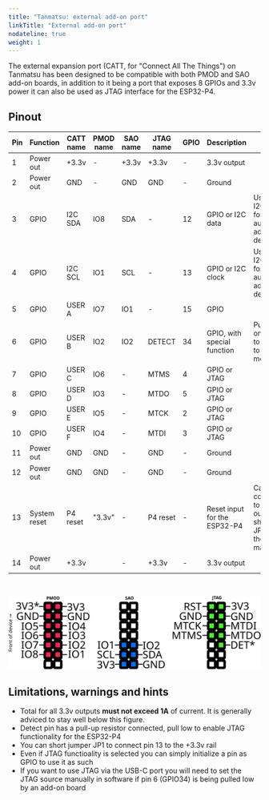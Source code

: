 ```yaml
---
title: "Tanmatsu: external add-on port"
linkTitle: "External add-on port"
nodateline: true
weight: 1
---
```


The external expansion port (CATT, for "Connect All The Things") on Tanmatsu has been designed to be compatible with both PMOD and SAO add-on boards, in addition to it being a port that exposes 8 GPIOs and 3.3v power it can also be used as JTAG interface for the ESP32-P4.

## Pinout

| Pin | Function     | CATT name  |  PMOD name | SAO name | JTAG name | GPIO | Description                                               | Notes                                                                                                                                                                        |
|-----|--------------|------------|------------|----------|-----------|------|-----------------------------------------------------------|------------------------------------------------------------------------------------------------------------------------------------------------------------------------------|
| 1   | Power out    | +3.3v      | -          | +3.3v    | +3.3v     | -    | 3.3v output                                               |                                                                                                                                                                              |
| 2   | Power out    | GND        | -          | GND      | GND       | -    | Ground                                                    |                                                                                                                                                                              |
| 3   | GPIO         | I2C SDA    | IO8        | SDA      | -         | 12   | GPIO or I2C data                                          | Used as I2C bus for automatic add-on detection                                                                                                                               |
| 4   | GPIO         | I2C SCL    | IO1        | SCL      | -         | 13   | GPIO or I2C clock                                         | Used as I2C bus for automatic add-on detection                                                                                                                               |
| 5   | GPIO         | USER A     | IO7        | IO1      | -         | 15   | GPIO                                                      |                                                                                                                                                                              |
| 6   | GPIO         | USER B     | IO2        | IO2      | DETECT    | 34   | GPIO, with special function                               | Pull low on startup to switch to JTAG mode                                                                                                                                   |
| 7   | GPIO         | USER C     | IO6        | -        | MTMS      | 4    | GPIO or JTAG                                              |                                                                                                                                                                              |
| 8   | GPIO         | USER D     | IO3        | -        | MTDO      | 5    | GPIO or JTAG                                              |                                                                                                                                                                              |
| 9   | GPIO         | USER E     | IO5        | -        | MTCK      | 2    | GPIO or JTAG                                              |                                                                                                                                                                              |
| 10  | GPIO         | USER F     | IO4        | -        | MTDI      | 3    | GPIO or JTAG                                              |                                                                                                                                                                              |
| 11  | Power out    | GND        | GND        | -        | GND       | -    | Ground                                                    |                                                                                                                                                                              |
| 12  | Power out    | GND        | GND        | -        | GND       | -    | Ground                                                    |                                                                                                                                                                              |
| 13  | System reset | P4 reset   | "3.3v"     | -        | P4 reset  | -    | Reset input for the ESP32-P4                              | Can be converted to +3.3v output by shorting JP1 on the mainboard                                                                                                            |
| 14  | Power out    | +3.3v      |            | -        | +3.3v     | -    | 3.3v output                                               |                                                                                                                                                                              |

<br />

![connector](catt-connector.svg)

## Limitations, warnings and hints

- Total for all 3.3v outputs **must not exceed 1A** of current. It is generally adviced to stay well below this figure.
- Detect pin has a pull-up resistor connected, pull low to enable JTAG functionality for the ESP32-P4
- You can short jumper JP1 to connect pin 13 to the +3.3v rail
- Even if JTAG functioality is selected you can simply initialize a pin as GPIO to use it as such
- If you want to use JTAG via the USB-C port you will need to set the JTAG source manually in software if pin 6 (GPIO34) is being pulled low by an add-on board
